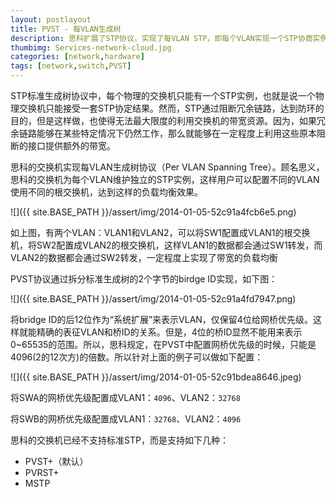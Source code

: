 ```yaml
---
layout: postlayout
title: PVST - 每VLAN生成树
description: 思科扩展了STP协议，实现了每VLAN STP，即每个VLAN实现一个STP协商实例，这样即可以避免冗余链路成环，又能够在逻辑层面复用这些冗余链路，以达到一定程度上的负载均衡
thumbimg: Services-network-cloud.jpg
categories: [network,hardware]
tags: [network,switch,PVST]
---
```


STP标准生成树协议中，每个物理的交换机只能有一个STP实例，也就是说一个物理交换机只能接受一套STP协定结果。然而，STP通过阻断冗余链路，达到防环的目的，但是这样做，也使得无法最大限度的利用交换机的带宽资源。因为，如果冗余链路能够在某些特定情况下仍然工作，那么就能够在一定程度上利用这些原本阻断的接口提供额外的带宽。

思科的交换机实现每VLAN生成树协议（Per VLAN Spanning Tree）。顾名思义，思科的交换机为每个VLAN维护独立的STP实例，这样用户可以配置不同的VLAN使用不同的根交换机，达到这样的负载均衡效果。

![]({{ site.BASE_PATH }}/assert/img/2014-01-05-52c91a4fcb6e5.png)

如上图，有两个VLAN：VLAN1和VLAN2，可以将SW1配置成VLAN1的根交换机，将SW2配置成VLAN2的根交换机，这样VLAN1的数据都会通过SW1转发，而VLAN2的数据都会通过SW2转发，一定程度上实现了带宽的负载均衡

PVST协议通过拆分标准生成树的2个字节的birdge ID实现，如下图：

![]({{ site.BASE_PATH }}/assert/img/2014-01-05-52c91a4fd7947.png)

将bridge ID的后12位作为“系统扩展”来表示VLAN，仅保留4位给网桥优先级。这样就能精确的表征VLAN和桥ID的关系。但是，4位的桥ID显然不能用来表示0~65535的范围。所以，思科规定，在PVST中配置网桥优先级的时候，只能是4096(2的12次方)的倍数。所以针对上面的例子可以做如下配置：

![]({{ site.BASE_PATH }}/assert/img/2014-01-05-52c91bdea8646.jpeg)

将SWA的网桥优先级配置成VLAN1：`4096`、VLAN2：`32768`

将SWB的网桥优先级配置成VLAN1：`32768`、VLAN2：`4096`

 

思科的交换机已经不支持标准STP，而是支持如下几种：

- PVST+（默认）
- PVRST+
- MSTP